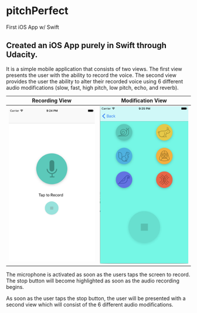 # pitchPerfect

First iOS App w/ Swift

## Created an iOS App purely in Swift through Udacity. 

It is a simple mobile application that consists of two views. The first view presents the user with the ability to record the voice. The second view provides the user the ability to alter their recorded voice using 6 different audio modifications (slow, fast, high pitch, low pitch, echo, and reverb). 


| Recording View | Modification View |
| ------------------|:--------------------:| 
| <img src="https://github.com/mkhalid578/pitchPerfect/blob/master/home.png" width="350"> | <img src="https://github.com/mkhalid578/pitchPerfect/blob/master/menu.png" width="350">        |

The microphone is activated as soon as the users taps the screen to record. The stop button will become highlighted as soon as the audio recording begins. 


As soon as the user taps the stop button, the user will be presented with a second view which will consist of the 6 different
audio modifications. 

